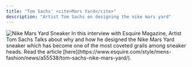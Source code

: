 ```yaml
---
title: "Tom Sachs' <cite>Mars Yard</cite>"
description: "Artist Tom Sachs on designing the nike mars yard"
---
```


<img src="/Blog-Project/img/sachs.jpg" alt="Nike Mars Yard Sneaker">
In this interview with Esquire Magazine, Artist Tom Sachs Talks about why and how he designed the Nike Mars Yard sneaker which has become one of the most coveted grails among sneaker heads. Read the article [here](https://www.esquire.com/style/mens-fashion/news/a55538/tom-sachs-nike-mars-yard/).
